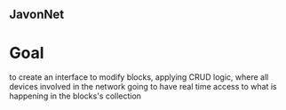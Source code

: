## JavonNet
# Goal
to create an interface to modify blocks, applying CRUD logic, where all devices involved in the network going to have real time access to what is happening in the blocks's collection 
